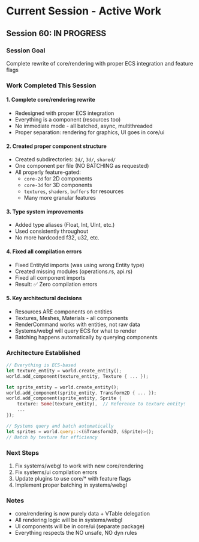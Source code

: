 # Current Session - Active Work

## Session 60: IN PROGRESS

### Session Goal
Complete rewrite of core/rendering with proper ECS integration and feature flags

### Work Completed This Session

#### 1. Complete core/rendering rewrite
- Redesigned with proper ECS integration
- Everything is a component (resources too)
- No immediate mode - all batched, async, multithreaded
- Proper separation: rendering for graphics, UI goes in core/ui

#### 2. Created proper component structure
- Created subdirectories: `2d/`, `3d/`, `shared/`
- One component per file (NO BATCHING as requested)
- All properly feature-gated:
  - `core-2d` for 2D components
  - `core-3d` for 3D components
  - `textures`, `shaders`, `buffers` for resources
  - Many more granular features

#### 3. Type system improvements
- Added type aliases (Float, Int, UInt, etc.)
- Used consistently throughout
- No more hardcoded f32, u32, etc.

#### 4. Fixed all compilation errors
- Fixed EntityId imports (was using wrong Entity type)
- Created missing modules (operations.rs, api.rs)
- Fixed all component imports
- Result: ✅ Zero compilation errors

#### 5. Key architectural decisions
- Resources ARE components on entities
- Textures, Meshes, Materials - all components
- RenderCommand works with entities, not raw data
- Systems/webgl will query ECS for what to render
- Batching happens automatically by querying components

### Architecture Established

```rust
// Everything is ECS-based
let texture_entity = world.create_entity();
world.add_component(texture_entity, Texture { ... });

let sprite_entity = world.create_entity();
world.add_component(sprite_entity, Transform2D { ... });
world.add_component(sprite_entity, Sprite {
    texture: Some(texture_entity),  // Reference to texture entity!
    ...
});

// Systems query and batch automatically
let sprites = world.query::<(&Transform2D, &Sprite)>();
// Batch by texture for efficiency
```

### Next Steps

1. Fix systems/webgl to work with new core/rendering
2. Fix systems/ui compilation errors
3. Update plugins to use core/* with feature flags
4. Implement proper batching in systems/webgl

### Notes
- core/rendering is now purely data + VTable delegation
- All rendering logic will be in systems/webgl
- UI components will be in core/ui (separate package)
- Everything respects the NO unsafe, NO dyn rules